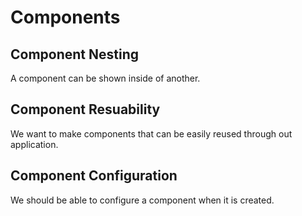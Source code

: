 # Components

## Component Nesting

A component can be shown inside of another.

## Component Resuability

We want to make components that can be easily reused through out application.

## Component Configuration

We should be able to configure a component when it is created.